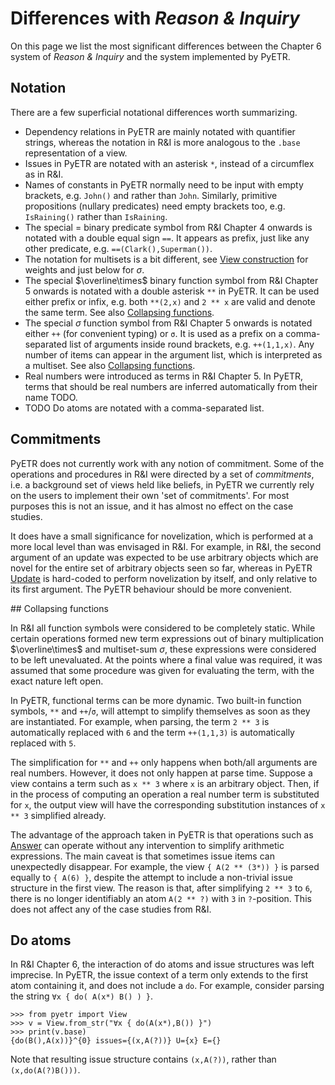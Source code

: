 # Differences with *Reason & Inquiry*

On this page we list the most significant differences between the Chapter 6 system of *Reason & Inquiry* and the system implemented by PyETR.

## Notation

There are a few superficial notational differences worth summarizing.

+ Dependency relations in PyETR are mainly notated with quantifier strings, whereas the notation in R&I is more analogous to the `.base` representation of a view.
+ Issues in PyETR are notated with an asterisk `*`, instead of a circumflex as in R&I.
+ Names of constants in PyETR normally need to be input with empty brackets, e.g. `John()` and rather than `John`. Similarly, primitive propositions (nullary predicates) need empty brackets too, e.g. `IsRaining()` rather than `IsRaining`.
+ The special $=$ binary predicate symbol from R&I Chapter 4 onwards is notated with a double equal sign `==`. It appears as prefix, just like any other predicate, e.g. `==(Clark(),Superman())`.
+ The notation for multisets is a bit different, see [View construction]() for weights and just below for $\sigma$.
+ The special $\overline\times$ binary function symbol from R&I Chapter 5 onwards is notated with a double asterisk `**` in PyETR. It can be used either prefix or infix, e.g. both `**(2,x)` and `2 ** x` are valid and denote the same term. See also [Collapsing functions](#collapsing-functions).
+ The special $\sigma$ function symbol from R&I Chapter 5 onwards is notated either `++` (for convenient typing) or `σ`. It is used as a prefix on a comma-separated list of arguments inside round brackets, e.g. `++(1,1,x)`. Any number of items can appear in the argument list, which is interpreted as a multiset. See also [Collapsing functions](#collapsing-functions).
+ Real numbers were introduced as terms in R&I Chapter 5. In PyETR, terms that should be real numbers are inferred automatically from their name TODO.
+ TODO Do atoms are notated with a comma-separated list.

## Commitments

PyETR does not currently work with any notion of commitment.
Some of the operations and procedures in R&I were directed by a set of *commitments*, i.e. a background set of views held like beliefs, in PyETR we currently rely on the users to implement their own 'set of commitments'.
For most purposes this is not an issue, and it has almost no effect on the case studies.

It does have a small significance for novelization, which is performed at a more local level than was envisaged in R&I.
For example, in R&I, the second argument of an update was expected to be use arbitrary objects which are novel for the entire set of arbitrary objects seen so far, whereas in PyETR [Update]() is hard-coded to perform novelization by itself, and only relative to its first argument.
The PyETR behaviour should be more convenient.

## Collapsing functions

In R&I all function symbols were considered to be completely static.
While certain operations formed new term expressions out of binary multiplication $\overline\times$ and multiset-sum $\sigma$, these expressions were considered to be left unevaluated.
At the points where a final value was required, it was assumed that some procedure was given for evaluating the term, with the exact nature left open.

In PyETR, functional terms can be more dynamic. Two built-in function symbols, `**` and `++`/`σ`, will attempt to simplify themselves as soon as they are instantiated.
For example, when parsing, the term `2 ** 3` is automatically replaced with `6` and the term `++(1,1,3)` is automatically replaced with `5`.

The simplification for `**` and `++` only happens when both/all arguments are real numbers.
However, it does not only happen at parse time.
Suppose a view contains a term such as `x ** 3` where `x` is an arbitrary object.
Then, if in the process of computing an operation a real number term is substituted for `x`, the output view will have the corresponding substitution instances of `x ** 3` simplified already.

The advantage of the approach taken in PyETR is that operations such as [Answer](../view_methods.md#answer) can operate without any intervention to simplify arithmetic expressions.
The main caveat is that sometimes issue items can unexpectedly disappear.
For example, the view `{ A(2 ** (3*)) }` is parsed equally to `{ A(6) }`, despite the attempt to include a non-trivial issue structure in the first view.
The reason is that, after simplifying `2 ** 3` to `6`, there is no longer identifiably an atom `A(2 ** ?)` with `3` in `?`-position.
This does not affect any of the case studies from R&I.

## Do atoms

In R&I Chapter 6, the interaction of do atoms and issue structures was left imprecise.
In PyETR, the issue context of a term only extends to the first atom containing it, and does not include a `do`.
For example, consider parsing the string `∀x { do( A(x*) B() ) }`.
```
>>> from pyetr import View
>>> v = View.from_str("∀x { do(A(x*),B()) }")
>>> print(v.base)
{do(B(),A(x))}^{0} issues={(x,A(?))} U={x} E={}
```
Note that resulting issue structure contains `(x,A(?))`, rather than `(x,do(A(?)B()))`.
